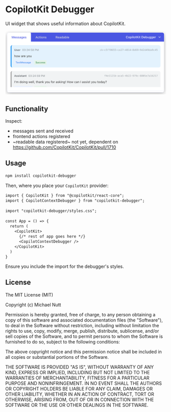 # CopilotKit Debugger

UI widget that shows useful information about CopilotKit.

![CopilotKit Debugger Screenshot](docs/screenshot.png)

## Functionality

Inspect:

* messages sent and received
* frontend actions registered
* ~readable data registered~ not yet, dependent on https://github.com/CopilotKit/CopilotKit/pull/1710

## Usage

```sh
npm install copilotkit-debugger
```

Then, where you place your `CopilotKit` provider:

```tsx
import { CopilotKit } from "@copilotkit/react-core";
import { CopilotContextDebugger } from "copilotkit-debugger";

import "copilotkit-debugger/styles.css";

const App = () => {
  return (
    <CopilotKit>
      {/* rest of app goes here */}
      <CopilotContextDebugger />
    </CopilotKit>
  )
}
```

Ensure you include the import for the debugger's styles.

## License

The MIT License (MIT)

Copyright (c) Michael Nutt

Permission is hereby granted, free of charge, to any person obtaining a copy
of this software and associated documentation files (the "Software"), to deal
in the Software without restriction, including without limitation the rights
to use, copy, modify, merge, publish, distribute, sublicense, and/or sell
copies of the Software, and to permit persons to whom the Software is
furnished to do so, subject to the following conditions:

The above copyright notice and this permission notice shall be included in all
copies or substantial portions of the Software.

THE SOFTWARE IS PROVIDED "AS IS", WITHOUT WARRANTY OF ANY KIND, EXPRESS OR
IMPLIED, INCLUDING BUT NOT LIMITED TO THE WARRANTIES OF MERCHANTABILITY,
FITNESS FOR A PARTICULAR PURPOSE AND NONINFRINGEMENT. IN NO EVENT SHALL THE
AUTHORS OR COPYRIGHT HOLDERS BE LIABLE FOR ANY CLAIM, DAMAGES OR OTHER
LIABILITY, WHETHER IN AN ACTION OF CONTRACT, TORT OR OTHERWISE, ARISING FROM,
OUT OF OR IN CONNECTION WITH THE SOFTWARE OR THE USE OR OTHER DEALINGS IN THE
SOFTWARE.